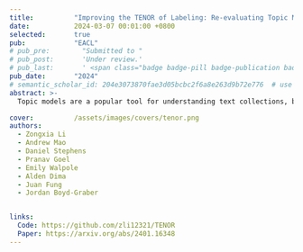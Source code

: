 ```yaml
---
title:          "Improving the TENOR of Labeling: Re-evaluating Topic Models for Content Analysis"
date:           2024-03-07 00:01:00 +0800
selected:       true
pub:            "EACL"
# pub_pre:        "Submitted to "
# pub_post:       'Under review.'
# pub_last:       ' <span class="badge badge-pill badge-publication badge-success">Spotlight</span>'
pub_date:       "2024"
# semantic_scholar_id: 204e3073870fae3d05bcbc2f6a8e263d9b72e776  # use this to retrieve citation count
abstract: >-
  Topic models are a popular tool for understanding text collections, but their evaluation has been a point of contention. Automated evaluation metrics such as coherence are often used, however, their validity has been questioned for neural topic models (NTMs) and can overlook a models benefits in real world applications. To this end, we conduct the first evaluation of neural, supervised and classical topic models in an interactive task based setting. We combine topic models with a classifier and test their ability to help humans conduct content analysis and document annotation. From simulated, real user and expert pilot studies, the Contextual Neural Topic Model does the best on cluster evaluation metrics and human evaluations; however, LDA is competitive with two other NTMs under our simulated experiment and user study results, contrary to what coherence scores suggest. We show that current automated metrics do not provide a complete picture of topic modeling capabilities, but the right choice of NTMs can be better than classical models on practical task.

cover:          /assets/images/covers/tenor.png
authors:
  - Zongxia Li
  - Andrew Mao
  - Daniel Stephens
  - Pranav Goel
  - Emily Walpole
  - Alden Dima
  - Juan Fung
  - Jordan Boyd-Graber


links:
  Code: https://github.com/zli12321/TENOR
  Paper: https://arxiv.org/abs/2401.16348
---
```

